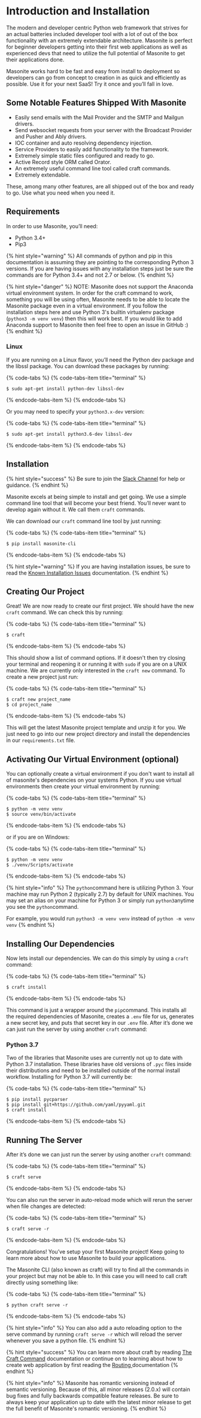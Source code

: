 # Introduction and Installation

The modern and developer centric Python web framework that strives for an actual batteries included developer tool with a lot of out of the box functionality with an extremely extendable architecture. Masonite is perfect for beginner developers getting into their first web applications as well as experienced devs that need to utilize the full potential of Masonite to get their applications done.

Masonite works hard to be fast and easy from install to deployment so developers can go from concept to creation in as quick and efficiently as possible. Use it for your next SaaS! Try it once and you’ll fall in love.

## Some Notable Features Shipped With Masonite

* Easily send emails with the Mail Provider and the SMTP and Mailgun drivers.
* Send websocket requests from your server with the Broadcast Provider and Pusher and Ably drivers.
* IOC container and auto resolving dependency injection.
* Service Providers to easily add functionality to the framework.
* Extremely simple static files configured and ready to go.
* Active Record style ORM called Orator.
* An extremely useful command line tool called craft commands.
* Extremely extendable.

These, among many other features, are all shipped out of the box and ready to go. Use what you need when you need it.

## Requirements

In order to use Masonite, you’ll need:

* Python 3.4+
* Pip3

{% hint style="warning" %}
All commands of python and pip in this documentation is assuming they are pointing to the corresponding Python 3 versions. If you are having issues with any installation steps just be sure the commands are for Python 3.4+ and not 2.7 or below.
{% endhint %}

{% hint style="danger" %}
NOTE: Masonite does not support the Anaconda virtual environment system. In order for the craft command to work, something you will be using often, Masonite needs to be able to locate the Masonite package even in a virtual environment. If you follow the installation steps here and use Python 3's builtin virtualenv package \(`python3 -m venv venv`\) then this will work best. If you would like to add Anaconda support to Masonite then feel free to open an issue in GitHub :\)
{% endhint %}

### Linux

If you are running on a Linux flavor, you’ll need the Python dev package and the libssl package. You can download these packages by running:

{% code-tabs %}
{% code-tabs-item title="terminal" %}
```text
$ sudo apt-get install python-dev libssl-dev
```
{% endcode-tabs-item %}
{% endcode-tabs %}

Or you may need to specify your `python3.x-dev` version:

{% code-tabs %}
{% code-tabs-item title="terminal" %}
```text
$ sudo apt-get install python3.6-dev libssl-dev
```
{% endcode-tabs-item %}
{% endcode-tabs %}

## Installation

{% hint style="success" %}
Be sure to join the [Slack Channel](http://slack.masoniteproject.com) for help or guidance.
{% endhint %}

Masonite excels at being simple to install and get going. We use a simple command line tool that will become your best friend. You’ll never want to develop again without it. We call them `craft` commands.

We can download our `craft` command line tool by just running:

{% code-tabs %}
{% code-tabs-item title="terminal" %}
```text
$ pip install masonite-cli
```
{% endcode-tabs-item %}
{% endcode-tabs %}

{% hint style="warning" %}
If you are having installation issues, be sure to read the [Known Installation Issues](prologue/known-installation-issues.md) documentation.
{% endhint %}

## Creating Our Project

Great! We are now ready to create our first project. We should have the new `craft` command. We can check this by running:

{% code-tabs %}
{% code-tabs-item title="terminal" %}
```text
$ craft
```
{% endcode-tabs-item %}
{% endcode-tabs %}

This should show a list of command options. If it doesn't then try closing your terminal and reopening it or running it with `sudo` if you are on a UNIX machine. We are currently only interested in the `craft new` command. To create a new project just run:

{% code-tabs %}
{% code-tabs-item title="terminal" %}
```text
$ craft new project_name
$ cd project_name
```
{% endcode-tabs-item %}
{% endcode-tabs %}

This will get the latest Masonite project template and unzip it for you. We just need to go into our new project directory and install the dependencies in our `requirements.txt` file.

## Activating Our Virtual Environment \(optional\)

You can optionally create a virtual environment if you don't want to install all of masonite's dependencies on your systems Python. If you use virtual environments then create your virtual environment by running:

{% code-tabs %}
{% code-tabs-item title="terminal" %}
```text
$ python -m venv venv
$ source venv/bin/activate
```
{% endcode-tabs-item %}
{% endcode-tabs %}

or if you are on Windows:

{% code-tabs %}
{% code-tabs-item title="terminal" %}
```text
$ python -m venv venv
$ ./venv/Scripts/activate
```
{% endcode-tabs-item %}
{% endcode-tabs %}

{% hint style="info" %}
The `python`command here is utilizing Python 3. Your machine may run Python 2 \(typically 2.7\) by default for UNIX machines. You may set an alias on your machine for Python 3 or simply run `python3`anytime you see the `python`command.

For example, you would run `python3 -m venv venv` instead of `python -m venv venv`
{% endhint %}

## Installing Our Dependencies

Now lets install our dependencies. We can do this simply by using a `craft` command:

{% code-tabs %}
{% code-tabs-item title="terminal" %}
```text
$ craft install
```
{% endcode-tabs-item %}
{% endcode-tabs %}

This command is just a wrapper around the `pip`command. This installs all the required dependencies of Masonite, creates a `.env` file for us, generates a new secret key, and puts that secret key in our `.env` file. After it’s done we can just run the server by using another `craft` command:

### Python 3.7

Two of the libraries that Masonite uses are currently not up to date with Python 3.7 installation. These libraries have old versions of `.pyc` files inside their distributions and need to be installed outside of the normal install workflow. Installing for Python 3.7 will currently be:

{% code-tabs %}
{% code-tabs-item title="terminal" %}
```text
$ pip install pycparser
$ pip install git+https://github.com/yaml/pyyaml.git
$ craft install
```
{% endcode-tabs-item %}
{% endcode-tabs %}

## Running The Server

After it’s done we can just run the server by using another `craft` command:

{% code-tabs %}
{% code-tabs-item title="terminal" %}
```text
$ craft serve
```
{% endcode-tabs-item %}
{% endcode-tabs %}

You can also run the server in auto-reload mode which will rerun the server when file changes are detected:

{% code-tabs %}
{% code-tabs-item title="terminal" %}
```text
$ craft serve -r
```
{% endcode-tabs-item %}
{% endcode-tabs %}

Congratulations! You’ve setup your first Masonite project! Keep going to learn more about how to use Masonite to build your applications.

The Masonite CLI \(also known as craft\) will try to find all the commands in your project but may not be able to. In this case you will need to call craft directly using something like:

{% code-tabs %}
{% code-tabs-item title="terminal" %}
```text
$ python craft serve -r
```
{% endcode-tabs-item %}
{% endcode-tabs %}

{% hint style="info" %}
You can also add a auto reloading option to the serve command by running `craft serve -r` which will reload the server whenever you save a python file.
{% endhint %}

{% hint style="success" %}
You can learn more about craft by reading [The Craft Command](https://github.com/MasoniteFramework/docs/tree/ba9d9f8ac3e41d58b9d92d951f92c898fb16a2a4/the-craft-command.md) documentation or continue on to learning about how to create web application by first reading the [Routing ](the-basics/routing.md)documentation
{% endhint %}

{% hint style="info" %}
Masonite has romantic versioning instead of semantic versioning. Because of this, all minor releases \(2.0.x\) will contain bug fixes and fully backwards compatible feature releases. Be sure to always keep your application up to date with the latest minor release to get the full benefit of Masonite's romantic versioning.
{% endhint %}

